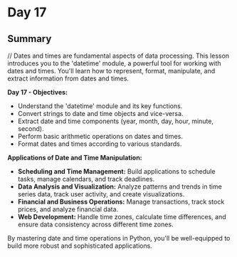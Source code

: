
# Day 17

## Summary
//  Dates and times are fundamental aspects of data processing. This lesson introduces you to the 'datetime' module, a powerful tool for working with dates and times. You'll learn how to represent, format, manipulate, and extract information from dates and times.

**Day 17 - Objectives:**

- Understand the 'datetime' module and its key functions.
- Convert strings to date and time objects and vice-versa.
- Extract date and time components (year, month, day, hour, minute, second).
- Perform basic arithmetic operations on dates and times.
- Format dates and times according to various standards.

**Applications of Date and Time Manipulation:**

- **Scheduling and Time Management:** Build applications to schedule tasks, manage calendars, and track deadlines.
- **Data Analysis and Visualization:** Analyze patterns and trends in time series data, track user activity, and create visualizations.
- **Financial and Business Operations:** Manage transactions, track stock prices, and analyze financial data.
- **Web Development:** Handle time zones, calculate time differences, and ensure data consistency across different time zones.

By mastering date and time operations in Python, you'll be well-equipped to build more robust and sophisticated applications.

